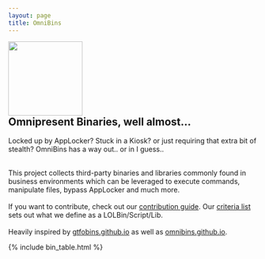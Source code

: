 ```yaml
---
layout: page
title: OmniBins
---
```


<script async src="https://www.googletagmanager.com/gtag/js?id="></script>
<script>
  window.dataLayer = window.dataLayer || [];
  function gtag(){dataLayer.push(arguments);}
  gtag('js', new Date());

  gtag('config', 'UA--1');
</script>

<div class="header-box">
<a href="https://github.com/OmniBins/OmniBins/blob/master/README.md"><img src="{{ '/assets/logo.png' | relative_url }}" height="150" style="margin-right: 10px;"></a>
<div>
<h2 style="margin-top: 0">Omnipresent Binaries, well almost...</h2>


Locked up by AppLocker? Stuck in a Kiosk? or just requiring that extra bit of stealth? OmniBins has a way out.. or in I guess..
<br><br>

This project collects third-party binaries and libraries commonly found in business environments which can be leveraged to execute commands, manipulate files, bypass AppLocker and much more.
<br>
<br>
If you want to contribute, check out our
<a href="https://github.com/OmniBins/OmniBins/blob/master/CONTRIBUTING.md">contribution guide</a>.
Our <a href="https://github.com/OmniBins/OmniBins#criteria">criteria list</a> sets out what we define as a LOLBin/Script/Lib.
<br>
<br>
Heavily inspired by <a href="https://gtfobins.github.io/">gtfobins.github.io</a> as well as <a href="https://omnibins.github.io/">omnibins.github.io</a>.
</div>
</div>

[functions]: /functions/
{% include bin_table.html %}
